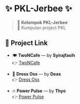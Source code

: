 # ✨ PKL-Jerbee ✨

> 🚀 **Kelompok PKL-Jerbee**  
> 📌 Kumpulan project PKL  


## 🔗 Project Link  

- 🍽️ **TwoNCafe** — by **Syirajfasih**  
  👉 [TwoNCafe](https://github.com/syrjfsih/TwoNCafe.git)  

- 👔 **Dress Oss** — by **Deas**  
  👉 [Dress Oss](https://github.com/Muhamaddeas/dress_oss.git)  

- 🔥 **Power Pulse** — by **Thyo**  
  👉 [Power Pulse](https://github.com/Muhamaddeas/dress_oss.git)  
